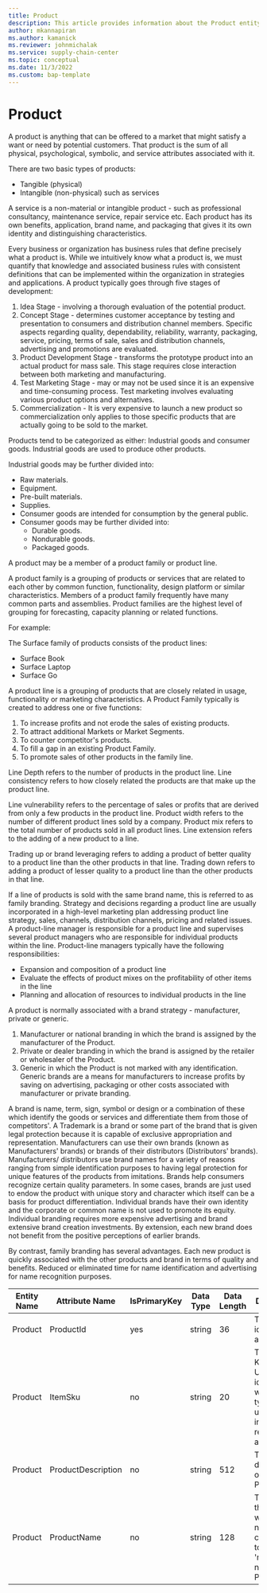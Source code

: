```yaml
---
title: Product
description: This article provides information about the Product entity.
author: mkannapiran
ms.author: kamanick
ms.reviewer: johnmichalak
ms.service: supply-chain-center
ms.topic: conceptual
ms.date: 11/3/2022
ms.custom: bap-template
---
```


# Product

A product is anything that can be offered to a market that might satisfy a want or need by potential customers. That product is the sum of all physical, psychological, symbolic, and service attributes associated with it.

There are two basic types of products:

- Tangible (physical)
- Intangible (non-physical) such as services

A service is a non-material or intangible product - such as professional consultancy, maintenance service, repair service etc. Each product has its own benefits, application, brand name, and packaging that gives it its own identity and distinguishing characteristics.

Every business or organization has business rules that define precisely what a product is. While we intuitively know what a product is, we must quantify that knowledge and associated business rules with consistent definitions that can be implemented within the organization in strategies and applications. A product typically goes through five stages of development:

1. Idea Stage - involving a thorough evaluation of the potential product.
1. Concept Stage - determines customer acceptance by testing and presentation to consumers and distribution channel members. Specific aspects regarding quality, dependability, reliability, warranty, packaging, service, pricing, terms of sale, sales and distribution channels, advertising and promotions are evaluated.
1. Product Development Stage - transforms the prototype product into an actual product for mass sale. This stage requires close interaction between both marketing and manufacturing.
1. Test Marketing Stage - may or may not be used since it is an expensive and time-consuming process. Test marketing involves evaluating various product options and alternatives.
1. Commercialization - It is very expensive to launch a new product so commercialization only applies to those specific products that are actually going to be sold to the market.

Products tend to be categorized as either: Industrial goods and consumer goods. Industrial goods are used to produce other products.

Industrial goods may be further divided into:

- Raw materials.
- Equipment.
- Pre-built materials.
- Supplies.
- Consumer goods are intended for consumption by the general public.
- Consumer goods may be further divided into:
  - Durable goods.
  - Nondurable goods.
  - Packaged goods.

A product may be a member of a product family or product line.

A product family is a grouping of products or services that are related to each other by common function, functionality, design platform or similar characteristics. Members of a product family frequently have many common parts and assemblies. Product families are the highest level of grouping for forecasting, capacity planning or related functions.

For example:

The Surface family of products consists of the product lines:

- Surface Book
- Surface Laptop
- Surface Go

A product line is a grouping of products that are closely related in usage, functionality or marketing characteristics. A Product Family typically is created to address one or five functions:

1. To increase profits and not erode the sales of existing products.
1. To attract additional Markets or Market Segments.
1. To counter competitor's products.
1. To fill a gap in an existing Product Family.
1. To promote sales of other products in the family line.

Line Depth refers to the number of products in the product line. Line consistency refers to how closely related the products are that make up the product line.

Line vulnerability refers to the percentage of sales or profits that are derived from only a few products in the product line. Product width refers to the number of different product lines sold by a company. Product mix refers to the total number of products sold in all product lines. Line extension refers to the adding of a new product to a line.

Trading up or brand leveraging refers to adding a product of better quality to a product line than the other products in that line. Trading down refers to adding a product of lesser quality to a product line than the other products in that line.

If a line of products is sold with the same brand name, this is referred to as family branding. Strategy and decisions regarding a product line are usually incorporated in a high-level marketing plan addressing product line strategy, sales, channels, distribution channels, pricing and related issues. A product-line manager is responsible for a product line and supervises several product managers who are responsible for individual products within the line. Product-line managers typically have the following responsibilities:

- Expansion and composition of a product line
- Evaluate the effects of product mixes on the profitability of other items in the line
- Planning and allocation of resources to individual products in the line

A product is normally associated with a brand strategy - manufacturer, private or generic.

1. Manufacturer or national branding in which the brand is assigned by the manufacturer of the Product.
1. Private or dealer branding in which the brand is assigned by the retailer or wholesaler of the Product.
1. Generic in which the Product is not marked with any identification. Generic brands are a means for manufacturers to increase profits by saving on advertising, packaging or other costs associated with manufacturer or private branding.

A brand is name, term, sign, symbol or design or a combination of these which identify the goods or services and differentiate them from those of competitors'. A Trademark is a brand or some part of the brand that is given legal protection because it is capable of exclusive appropriation and representation. Manufacturers can use their own brands (known as Manufacturers' brands) or brands of their distributors (Distributors' brands). Manufacturers/ distributors use brand names for a variety of reasons ranging from simple identification purposes to having legal protection for unique features of the products from imitations. Brands help consumers recognize certain quality parameters. In some cases, brands are just used to endow the product with unique story and character which itself can be a basis for product differentiation. Individual brands have their own identity and the corporate or common name is not used to promote its equity. Individual branding requires more expensive advertising and brand extensive brand creation investments. By extension, each new brand does not benefit from the positive perceptions of earlier brands.

By contrast, family branding has several advantages. Each new product is quickly associated with the other products and brand in terms of quality and benefits. Reduced or eliminated time for name identification and advertising for name recognition purposes.

| **Entity Name** | **Attribute Name** | **IsPrimaryKey** | **Data Type** | **Data Length** | **Description** |
| --- | --- | --- | --- | --- | --- |
| Product | ProductId | yes | string | 36 | The unique identifier of a Product. |
| Product | ItemSku | no | string | 20 | The Stock Keeping Unit identifier, which is typically used for inventory-related activities. |
| Product | ProductDescription | no | string | 512 | The description of the Product. |
| Product | ProductName | no | string | 128 | The name of the Product, which normally corresponds to the 'marketing name' of the Product. |
